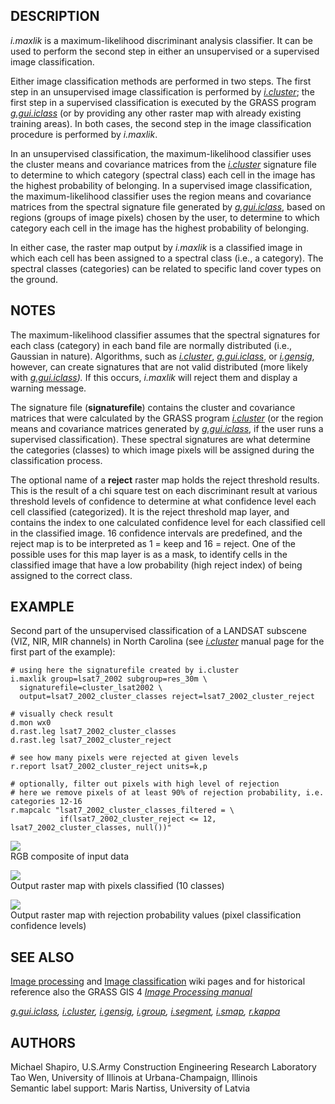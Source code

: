 ## DESCRIPTION

*i.maxlik* is a maximum-likelihood discriminant analysis classifier. It
can be used to perform the second step in either an unsupervised or a
supervised image classification.

Either image classification methods are performed in two steps. The
first step in an unsupervised image classification is performed by
*[i.cluster](i.cluster.html)*; the first step in a supervised
classification is executed by the GRASS program
*[g.gui.iclass](g.gui.iclass.html)* (or by providing any other raster
map with already existing training areas). In both cases, the second
step in the image classification procedure is performed by *i.maxlik*.

In an unsupervised classification, the maximum-likelihood classifier
uses the cluster means and covariance matrices from the
*[i.cluster](i.cluster.html)* signature file to determine to which
category (spectral class) each cell in the image has the highest
probability of belonging. In a supervised image classification, the
maximum-likelihood classifier uses the region means and covariance
matrices from the spectral signature file generated by
*[g.gui.iclass](g.gui.iclass.html)*, based on regions (groups of image
pixels) chosen by the user, to determine to which category each cell in
the image has the highest probability of belonging.

In either case, the raster map output by *i.maxlik* is a classified
image in which each cell has been assigned to a spectral class (i.e., a
category). The spectral classes (categories) can be related to specific
land cover types on the ground.

## NOTES

The maximum-likelihood classifier assumes that the spectral signatures
for each class (category) in each band file are normally distributed
(i.e., Gaussian in nature). Algorithms, such as
*[i.cluster](i.cluster.html)*, *[g.gui.iclass](g.gui.iclass.html)*, or
*[i.gensig](i.gensig.html)*, however, can create signatures that are not
valid distributed (more likely with
*[g.gui.iclass](g.gui.iclass.html)).* If this occurs, *i.maxlik* will
reject them and display a warning message.

The signature file (**signaturefile**) contains the cluster and
covariance matrices that were calculated by the GRASS program
*[i.cluster](i.cluster.html)* (or the region means and covariance
matrices generated by *[g.gui.iclass](g.gui.iclass.html)*, if the user
runs a supervised classification). These spectral signatures are what
determine the categories (classes) to which image pixels will be
assigned during the classification process.

The optional name of a **reject** raster map holds the reject threshold
results. This is the result of a chi square test on each discriminant
result at various threshold levels of confidence to determine at what
confidence level each cell classified (categorized). It is the reject
threshold map layer, and contains the index to one calculated confidence
level for each classified cell in the classified image. 16 confidence
intervals are predefined, and the reject map is to be interpreted as 1 =
keep and 16 = reject. One of the possible uses for this map layer is as
a mask, to identify cells in the classified image that have a low
probability (high reject index) of being assigned to the correct class.

## EXAMPLE

Second part of the unsupervised classification of a LANDSAT subscene
(VIZ, NIR, MIR channels) in North Carolina (see
*[i.cluster](i.cluster.html)* manual page for the first part of the
example):

```
# using here the signaturefile created by i.cluster
i.maxlik group=lsat7_2002 subgroup=res_30m \
  signaturefile=cluster_lsat2002 \
  output=lsat7_2002_cluster_classes reject=lsat7_2002_cluster_reject

# visually check result
d.mon wx0
d.rast.leg lsat7_2002_cluster_classes
d.rast.leg lsat7_2002_cluster_reject

# see how many pixels were rejected at given levels
r.report lsat7_2002_cluster_reject units=k,p

# optionally, filter out pixels with high level of rejection
# here we remove pixels of at least 90% of rejection probability, i.e. categories 12-16
r.mapcalc "lsat7_2002_cluster_classes_filtered = \
           if(lsat7_2002_cluster_reject <= 12, lsat7_2002_cluster_classes, null())"
```

![](i_maxlik_rgb.png)\
RGB composite of input data

![](i_maxlik_classes.png)\
Output raster map with pixels classified (10 classes)

![](i_maxlik_rejection.png)\
Output raster map with rejection probability values (pixel
classification confidence levels)

## SEE ALSO

[Image processing](https://grasswiki.osgeo.org/wiki/Image_processing)
and [Image
classification](https://grasswiki.osgeo.org/wiki/Image_classification)
wiki pages and for historical reference also the GRASS GIS 4 *[Image
Processing
manual](https://grass.osgeo.org/gdp/imagery/grass4_image_processing.pdf)*

*[g.gui.iclass](g.gui.iclass.html), [i.cluster](i.cluster.html),
[i.gensig](i.gensig.html), [i.group](i.group.html),
[i.segment](i.segment.html), [i.smap](i.smap.html),
[r.kappa](r.kappa.html)*

## AUTHORS

Michael Shapiro, U.S.Army Construction Engineering Research Laboratory\
Tao Wen, University of Illinois at Urbana-Champaign, Illinois\
Semantic label support: Maris Nartiss, University of Latvia
